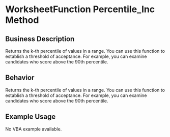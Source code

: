 # WorksheetFunction Percentile_Inc Method

## Business Description
Returns the k-th percentile of values in a range. You can use this function to establish a threshold of acceptance. For example, you can examine candidates who score above the 90th percentile.

## Behavior
Returns the k-th percentile of values in a range. You can use this function to establish a threshold of acceptance. For example, you can examine candidates who score above the 90th percentile.

## Example Usage
No VBA example available.
